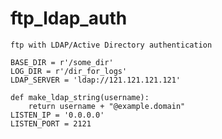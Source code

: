 # ftp_ldap_auth
    ftp with LDAP/Active Directory authentication

    BASE_DIR = r'/some_dir'
    LOG_DIR = r'/dir_for_logs'
    LDAP_SERVER = 'ldap://121.121.121.121'

    def make_ldap_string(username):
        return username + "@example.domain"
    LISTEN_IP = '0.0.0.0'
    LISTEN_PORT = 2121

